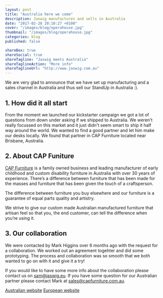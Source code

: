 ```yaml
---
layout: post
title: "Australia here we come"
description: Jaswig manufactures and sells in Australia
date: "2017-02-28 20:10:27 +0100"
cover: "/images/blog/operahouse.jpg"
thumbnail: "/images/blog/operahouse.jpg"
categories: blog
published: false

shareBox: true
shareSocial: true
shareTagline: "Jaswig meets Australia"
shareTaglineAction: "More info"
shareTaglineUrl: "http://www.jaswig.com.au"
---
```



We are very glad to announce that we have set up manufacturing and a sales channel in Australia and thus sell our StandUp in Australia :).
<!--more-->

## 1. How did it all start

From the moment we launched our kickstarter campaign we got a lot of questions from down under asking if we shipped to Australia. We weren't really focussed on this market and it just didn't seem smart to ship it half way around the world. We wanted to find a good partner and let him make our desks locally. We found that partner in CAP Furniture located near Brisbane, Australia.

## 2. About CAP Funiture

[CAP Furniture](https://capfurniture.com.au/) is a family owned business and leading manufacturer of early childhood and custom disability furniture in Australia with over 30 years of experience. There’s a difference between furniture that has been made for the masses and furniture that has been given the touch of a craftsperson.

The difference between furniture you buy elsewhere and our furniture is a guarantee of equal parts quality and artistry.

We strive to give our custom made Australian manufactured furniture that artisan feel so that you, the end customer, can tell the difference when you’re using it.

## 3. Our collaboration

We were contacted by Mark Higgins over 6 months ago with the request for a collaboration. We worked out an agreement togehter and did some prototyping. The process and collaboration was so smooth that we both wanted to go on with it and give it a try!

If you would like to have some more info about the collaboration please contact us on [sam@jaswig.eu](mailto:sam@jaswig.eu). If you have some question for our Australian partner please contact Mark at [sales@capfurniture.com.au](mailto:sales@capfurniture.com.au). 

[Australian website](http://www.jaswig.com.au)
[European website](http://www.jaswig.be)
